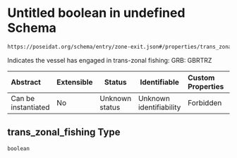 # Untitled boolean in undefined Schema

```txt
https://poseidat.org/schema/entry/zone-exit.json#/properties/trans_zonal_fishing
```

Indicates the vessel has engaged in trans-zonal fishing: GRB: GBRTRZ


| Abstract            | Extensible | Status         | Identifiable            | Custom Properties | Additional Properties | Access Restrictions | Defined In                                                              |
| :------------------ | ---------- | -------------- | ----------------------- | :---------------- | --------------------- | ------------------- | ----------------------------------------------------------------------- |
| Can be instantiated | No         | Unknown status | Unknown identifiability | Forbidden         | Allowed               | none                | [zone-exit.json\*](schemas/entry/zone-exit.json "open original schema") |

## trans_zonal_fishing Type

`boolean`

